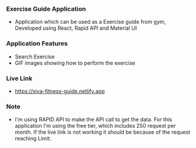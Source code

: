 ### Exercise Guide Application

- Application which can be used as a Exercise guide from gym, Developed using React, Rapid API and Material UI


### Application Features

- Search Exercise
- GIF images showing how to perform the exercise


### Live Link

- https://siva-fitness-guide.netlify.app


### Note 

- I'm using RAPID API to make the API call to get the data. For this application I'm using the free tier, which includes 250 request per month. If the live link is not working it should be because of the request reaching Limit.
